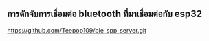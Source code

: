 ## การดักจับการเชื่อมต่อ bluetooth ที่มาเชื่อมต่อกับ esp32
https://github.com/Teepop109/ble_spp_server.git
